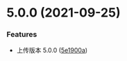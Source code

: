 # 5.0.0 (2021-09-25)

### Features

- 上传版本 5.0.0 ([5e1900a](https://github.com/twp0217/react-echarts/commit/5e1900a02092a00f2e1a477b379d992f0fdd8f96))
